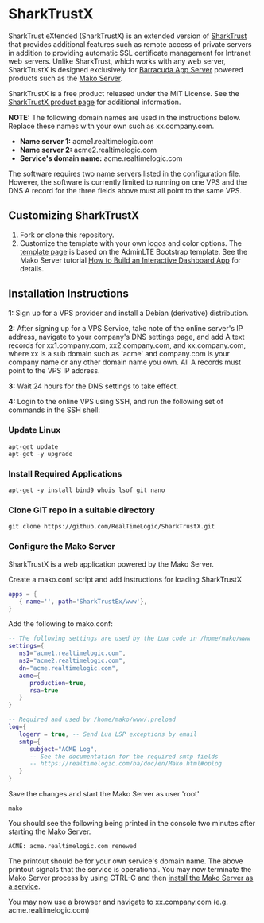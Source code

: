 # SharkTrustX

SharkTrust eXtended (SharkTrustX) is an extended version of [SharkTrust](https://github.com/RealTimeLogic/SharkTrust) that provides additional features such as remote access of private servers in addition to providing automatic SSL certificate management for Intranet web servers. Unlike SharkTrust, which works with any web server, SharkTrustX is designed exclusively for [Barracuda App Server](https://realtimelogic.com/products/barracuda-application-server/) powered products such as the [Mako Server](https://makoserver.net/).

SharkTrustX is a free product released under the MIT License. See the [SharkTrustX product page](https://realtimelogic.com/products/SharkTrustX/) for additional information.

**NOTE:** The following domain names are used in the instructions below. Replace these names with your own such as xx.company.com.

* **Name server 1:** acme1.realtimelogic.com
* **Name server 2:** acme2.realtimelogic.com
* **Service's domain name:** acme.realtimelogic.com

The software requires two name servers listed in the configuration file. However, the software is currently limited to running on one VPS and the DNS A record for the three fields above must all point to the same VPS.

## Customizing SharkTrustX

1. Fork or clone this repository.
2. Customize the template with your own logos and color options. The [template page](www/.lua/www/template.lsp) is based on the  AdminLTE Bootstrap template. See the Mako Server tutorial [How to Build an Interactive Dashboard App](https://makoserver.net/articles/How-to-Build-an-Interactive-Dashboard-App) for details.


## Installation Instructions

**1:** Sign up for a VPS provider and install a Debian (derivative) distribution.

**2:** After signing up for a VPS Service, take note of the online server's IP address, navigate to your company's DNS settings page, and add A text records for xx1.company.com, xx2.company.com, and xx.company.com, where xx is a sub domain such as 'acme' and company.com is your company name or any other domain name you own. All A records must point to the VPS IP address.

**3:** Wait 24 hours for the DNS settings to take effect.

**4:** Login to the online VPS using SSH, and run the following set of commands in the SSH shell:

### Update Linux
```console
apt-get update
apt-get -y upgrade
```

### Install Required Applications
```console
apt-get -y install bind9 whois lsof git nano
```

### Clone GIT repo in a suitable directory
```console
git clone https://github.com/RealTimeLogic/SharkTrustX.git
```

### Configure the Mako Server

SharkTrustX is a web application powered by the Mako Server.

Create a mako.conf script and add instructions for loading SharkTrustX

```lua
apps = {
   { name='', path='SharkTrustEx/www'},
}
```

Add the following to mako.conf:


```lua
-- The following settings are used by the Lua code in /home/mako/www
settings={
   ns1="acme1.realtimelogic.com",
   ns2="acme2.realtimelogic.com",
   dn="acme.realtimelogic.com",
   acme={
      production=true,
      rsa=true
   }
}

-- Required and used by /home/mako/www/.preload
log={
   logerr = true, -- Send Lua LSP exceptions by email
   smtp={
      subject="ACME Log",
      -- See the documentation for the required smtp fields
      -- https://realtimelogic.com/ba/doc/en/Mako.html#oplog
   }
}
```
Save the changes and start the Mako Server as user 'root'

```console
mako
```
You should see the following being printed in the console two minutes after starting the Mako Server.

```console
ACME: acme.realtimelogic.com renewed
```
The printout should be for your own service's domain name. The above printout signals that the service is operational. You may now terminate the Mako Server process by using CTRL-C and then [install the Mako Server as a service](https://makoserver.net/articles/Installing-Mako-Server-as-a-Service-on-Linux).

You may now use a browser and navigate to xx.company.com (e.g. acme.realtimelogic.com)
